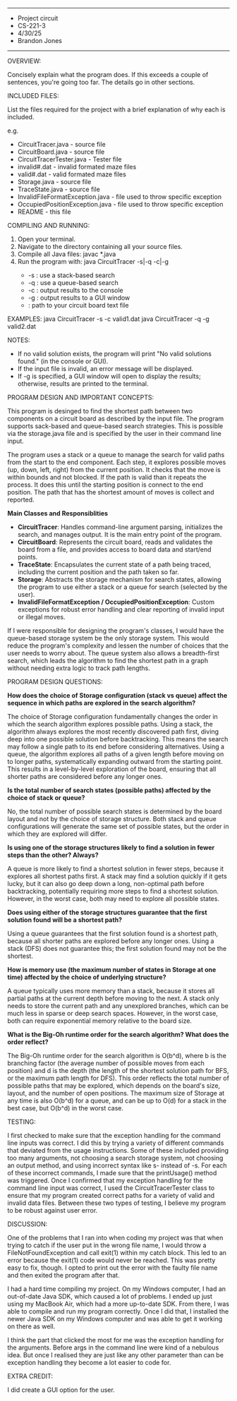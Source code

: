 ****************
* Project circuit
* CS-221-3
* 4/30/25
* Brandon Jones 
**************** 

OVERVIEW:

 Concisely explain what the program does. If this exceeds a couple
 of sentences, you're going too far. The details go in other
 sections.


INCLUDED FILES:

 List the files required for the project with a brief
 explanation of why each is included.

 e.g.
 * CircuitTracer.java - source file
 * CircuitBoard.java - source file
 * CircuitTracerTester.java - Tester file
 * invalid#.dat - invalid formated maze files
 * valid#.dat - valid formated maze files
 * Storage.java - source file
 * TraceState.java - source file
 * InvalidFileFormatException.java - file used to throw specific exception
 * OccupiedPositionException.java - file used to throw specific exception
 * README - this file

COMPILING AND RUNNING:

1. Open your terminal.
2. Navigate to the directory containing all your source files.
3. Compile all Java files:
   javac *.java
4. Run the program with:
   java CircuitTracer -s|-q -c|-g <input-file>
   - -s : use a stack-based search
   - -q : use a queue-based search
   - -c : output results to the console
   - -g : output results to a GUI window
   - <input-file> : path to your circuit board text file

EXAMPLES:
   java CircuitTracer -s -c valid1.dat
   java CircuitTracer -q -g valid2.dat

NOTES:
- If no valid solution exists, the program will print "No valid solutions found." (in the console or GUI).
- If the input file is invalid, an error message will be displayed.
- If -g is specified, a GUI window will open to display the results; otherwise, results are printed to the terminal.

PROGRAM DESIGN AND IMPORTANT CONCEPTS:

This program is desinged to find the shortest path between two components on a circuit board as described by the input file. The program supports sack-based and queue-based search strategies. This is possible via the storage.java file and is specified by the user in their command line input. 
 
 The program uses a stack or a queue to manage the search for valid paths from the start to the end component. Each step, it explores possible moves (up, down, left, right) from the current position. It checks that the move is within bounds and not blocked. If the path is valid than it repeats the process. It does this until the starting position is connect to the end position. The path that has the shortest amount of moves is collect and reported. 

 **Main Classes and Responsiblities**

- **CircuitTracer**: Handles command-line argument parsing, initializes the search, and manages output. It is the main entry point of the program.
- **CircuitBoard**: Represents the circuit board, reads and validates the board from a file, and provides access to board data and start/end points.
- **TraceState**: Encapsulates the current state of a path being traced, including the current position and the path taken so far.
- **Storage<T>**: Abstracts the storage mechanism for search states, allowing the program to use either a stack or a queue for search (selected by the user).
- **InvalidFileFormatException / OccupiedPositionException**: Custom exceptions for robust error handling and clear reporting of invalid input or illegal moves.

If I were responsible for designing the program's classes, I would have the queue-based storage system be the only storage system. This would reduce the program's complexity and lessen the number of choices that the user needs to worry about. The queue system also allows a breadth-first search, which leads the algorithm to find the shortest path in a graph without needing extra logic to track path lengths.

PROGRAM DESIGN QUESTIONS:

**How does the choice of Storage configuration (stack vs queue) affect the sequence in which paths are explored in the search algorithm?**

The choice of Storage configuration fundamentally changes the order in which the search algorithm explores possible paths. Using a stack, the algorithm always explores the most recently discovered path first, diving deep into one possible solution before backtracking. This means the search may follow a single path to its end before considering alternatives. Using a queue, the algorithm explores all paths of a given length before moving on to longer paths, systematically expanding outward from the starting point. This results in a level-by-level exploration of the board, ensuring that all shorter paths are considered before any longer ones.

**Is the total number of search states (possible paths) affected by the choice of stack or queue?**

No, the total number of possible search states is determined by the board layout and not by the choice of storage structure. Both stack and queue configurations will generate the same set of possible states, but the order in which they are explored will differ.

**Is using one of the storage structures likely to find a solution in fewer steps than the other? Always?**

A queue is more likely to find a shortest solution in fewer steps, because it explores all shortest paths first. A stack may find a solution quickly if it gets lucky, but it can also go deep down a long, non-optimal path before backtracking, potentially requiring more steps to find a shortest solution. However, in the worst case, both may need to explore all possible states.

**Does using either of the storage structures guarantee that the first solution found will be a shortest path?**

Using a queue guarantees that the first solution found is a shortest path, because all shorter paths are explored before any longer ones. Using a stack (DFS) does not guarantee this; the first solution found may not be the shortest.

**How is memory use (the maximum number of states in Storage at one time) affected by the choice of underlying structure?**

A queue typically uses more memory than a stack, because it stores all partial paths at the current depth before moving to the next. A stack only needs to store the current path and any unexplored branches, which can be much less in sparse or deep search spaces. However, in the worst case, both can require exponential memory relative to the board size.

**What is the Big-Oh runtime order for the search algorithm? What does the order reflect?**

The Big-Oh runtime order for the search algorithm is O(b^d), where b is the branching factor (the average number of possible moves from each position) and d is the depth (the length of the shortest solution path for BFS, or the maximum path length for DFS). This order reflects the total number of possible paths that may be explored, which depends on the board's size, layout, and the number of open positions. The maximum size of Storage at any time is also O(b^d) for a queue, and can be up to O(d) for a stack in the best case, but O(b^d) in the worst case.

TESTING:

I first checked to make sure that the exception handling for the command line inputs was correct. I did this by trying a variety of different commands that deviated from the usage instructions. Some of these included providing too many arguments, not choosing a search storage system, not choosing an output method, and using incorrect syntax like s- instead of -s. For each of these incorrect commands, I made sure that the printUsage() method was triggered. Once I confirmed that my exception handling for the command line input was correct, I used the CircuitTracerTester class to ensure that my program created correct paths for a variety of valid and invalid data files. Between these two types of testing, I believe my program to be robust against user error.


DISCUSSION:
 
One of the problems that I ran into when coding my project was that when trying to 
catch if the user put in the wrong file name, I would throw a FileNotFoundException
and call exit(1) within my catch block. This led to an error because the exit(1) code 
would never be reached. This was pretty easy to fix, though. I opted to print out 
the error with the faulty file name and then exited the program after that. 

I had a hard time compiling my project. On my Windows computer, 
I had an out-of-date Java SDK, which caused a lot of problems. I ended up just using my MacBook Air, 
which had a more up-to-date SDK. From there, I was able to compile and run my program correctly. 
Once I did that, I installed the newer Java SDK on my Windows computer and was able to get 
it working on there as well. 

I think the part that clicked the most for me was the exception handling for the arguments. Before
args in the command line were kind of a nebulous idea. But once I realised they are just like any other
parameter than can be exception handling they become a lot easier to code for. 
 
 
EXTRA CREDIT:

I did create a GUI option for the user.

